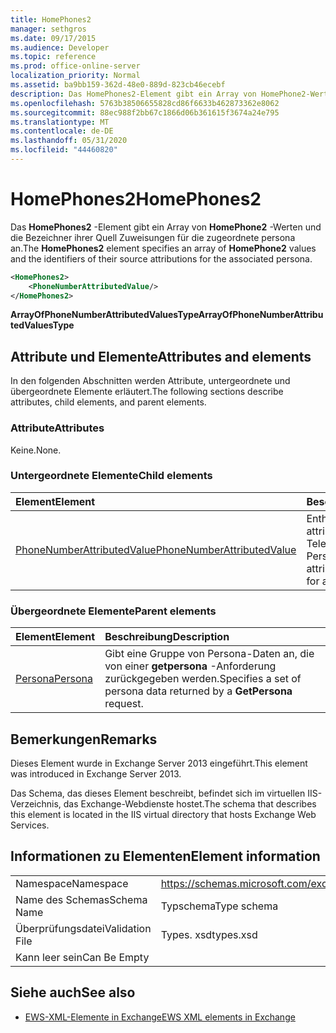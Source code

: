 ```yaml
---
title: HomePhones2
manager: sethgros
ms.date: 09/17/2015
ms.audience: Developer
ms.topic: reference
ms.prod: office-online-server
localization_priority: Normal
ms.assetid: ba9bb159-362d-48e0-889d-823cb46ecebf
description: Das HomePhones2-Element gibt ein Array von HomePhone2-Werten und die Bezeichner ihrer Quell Zuweisungen für die zugeordnete persona an.
ms.openlocfilehash: 5763b38506655828cd86f6633b462873362e8062
ms.sourcegitcommit: 88ec988f2bb67c1866d06b361615f3674a24e795
ms.translationtype: MT
ms.contentlocale: de-DE
ms.lasthandoff: 05/31/2020
ms.locfileid: "44460820"
---
```

# <a name="homephones2"></a><span data-ttu-id="15606-103">HomePhones2</span><span class="sxs-lookup"><span data-stu-id="15606-103">HomePhones2</span></span>

<span data-ttu-id="15606-104">Das **HomePhones2** -Element gibt ein Array von **HomePhone2** -Werten und die Bezeichner ihrer Quell Zuweisungen für die zugeordnete persona an.</span><span class="sxs-lookup"><span data-stu-id="15606-104">The **HomePhones2** element specifies an array of **HomePhone2** values and the identifiers of their source attributions for the associated persona.</span></span> 
  
```XML
<HomePhones2>
    <PhoneNumberAttributedValue/>
</HomePhones2>
```

 <span data-ttu-id="15606-105">**ArrayOfPhoneNumberAttributedValuesType**</span><span class="sxs-lookup"><span data-stu-id="15606-105">**ArrayOfPhoneNumberAttributedValuesType**</span></span>
## <a name="attributes-and-elements"></a><span data-ttu-id="15606-106">Attribute und Elemente</span><span class="sxs-lookup"><span data-stu-id="15606-106">Attributes and elements</span></span>

<span data-ttu-id="15606-107">In den folgenden Abschnitten werden Attribute, untergeordnete und übergeordnete Elemente erläutert.</span><span class="sxs-lookup"><span data-stu-id="15606-107">The following sections describe attributes, child elements, and parent elements.</span></span>
  
### <a name="attributes"></a><span data-ttu-id="15606-108">Attribute</span><span class="sxs-lookup"><span data-stu-id="15606-108">Attributes</span></span>

<span data-ttu-id="15606-109">Keine.</span><span class="sxs-lookup"><span data-stu-id="15606-109">None.</span></span>
  
### <a name="child-elements"></a><span data-ttu-id="15606-110">Untergeordnete Elemente</span><span class="sxs-lookup"><span data-stu-id="15606-110">Child elements</span></span>

|<span data-ttu-id="15606-111">**Element**</span><span class="sxs-lookup"><span data-stu-id="15606-111">**Element**</span></span>|<span data-ttu-id="15606-112">**Beschreibung**</span><span class="sxs-lookup"><span data-stu-id="15606-112">**Description**</span></span>|
|:-----|:-----|
|[<span data-ttu-id="15606-113">PhoneNumberAttributedValue</span><span class="sxs-lookup"><span data-stu-id="15606-113">PhoneNumberAttributedValue</span></span>](phonenumberattributedvalue.md) <br/> |<span data-ttu-id="15606-114">Enthält eine einzelne attributierte Telefonnummer für eine Person.</span><span class="sxs-lookup"><span data-stu-id="15606-114">Contains a single attributed phone number for a persona.</span></span>  <br/> |
   
### <a name="parent-elements"></a><span data-ttu-id="15606-115">Übergeordnete Elemente</span><span class="sxs-lookup"><span data-stu-id="15606-115">Parent elements</span></span>

|<span data-ttu-id="15606-116">**Element**</span><span class="sxs-lookup"><span data-stu-id="15606-116">**Element**</span></span>|<span data-ttu-id="15606-117">**Beschreibung**</span><span class="sxs-lookup"><span data-stu-id="15606-117">**Description**</span></span>|
|:-----|:-----|
|[<span data-ttu-id="15606-118">Persona</span><span class="sxs-lookup"><span data-stu-id="15606-118">Persona</span></span>](persona.md) <br/> |<span data-ttu-id="15606-119">Gibt eine Gruppe von Persona-Daten an, die von einer **getpersona** -Anforderung zurückgegeben werden.</span><span class="sxs-lookup"><span data-stu-id="15606-119">Specifies a set of persona data returned by a **GetPersona** request.</span></span>  <br/> |
   
## <a name="remarks"></a><span data-ttu-id="15606-120">Bemerkungen</span><span class="sxs-lookup"><span data-stu-id="15606-120">Remarks</span></span>

<span data-ttu-id="15606-121">Dieses Element wurde in Exchange Server 2013 eingeführt.</span><span class="sxs-lookup"><span data-stu-id="15606-121">This element was introduced in Exchange Server 2013.</span></span>
  
<span data-ttu-id="15606-122">Das Schema, das dieses Element beschreibt, befindet sich im virtuellen IIS-Verzeichnis, das Exchange-Webdienste hostet.</span><span class="sxs-lookup"><span data-stu-id="15606-122">The schema that describes this element is located in the IIS virtual directory that hosts Exchange Web Services.</span></span>
  
## <a name="element-information"></a><span data-ttu-id="15606-123">Informationen zu Elementen</span><span class="sxs-lookup"><span data-stu-id="15606-123">Element information</span></span>

|||
|:-----|:-----|
|<span data-ttu-id="15606-124">Namespace</span><span class="sxs-lookup"><span data-stu-id="15606-124">Namespace</span></span>  <br/> |https://schemas.microsoft.com/exchange/services/2006/types  <br/> |
|<span data-ttu-id="15606-125">Name des Schemas</span><span class="sxs-lookup"><span data-stu-id="15606-125">Schema Name</span></span>  <br/> |<span data-ttu-id="15606-126">Typschema</span><span class="sxs-lookup"><span data-stu-id="15606-126">Type schema</span></span>  <br/> |
|<span data-ttu-id="15606-127">Überprüfungsdatei</span><span class="sxs-lookup"><span data-stu-id="15606-127">Validation File</span></span>  <br/> |<span data-ttu-id="15606-128">Types. xsd</span><span class="sxs-lookup"><span data-stu-id="15606-128">types.xsd</span></span>  <br/> |
|<span data-ttu-id="15606-129">Kann leer sein</span><span class="sxs-lookup"><span data-stu-id="15606-129">Can Be Empty</span></span>  <br/> ||
   
## <a name="see-also"></a><span data-ttu-id="15606-130">Siehe auch</span><span class="sxs-lookup"><span data-stu-id="15606-130">See also</span></span>



- [<span data-ttu-id="15606-131">EWS-XML-Elemente in Exchange</span><span class="sxs-lookup"><span data-stu-id="15606-131">EWS XML elements in Exchange</span></span>](ews-xml-elements-in-exchange.md)

